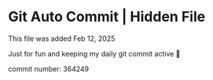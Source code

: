 # Git Auto Commit | Hidden File

This file was added Feb 12, 2025

Just for fun and keeping my daily git commit active 🤪

commit number: 364249
